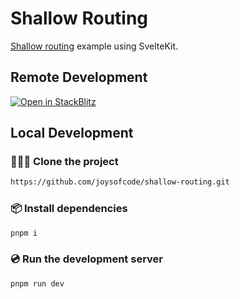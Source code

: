 # Shallow Routing

[Shallow routing](https://kit.svelte.dev/docs/shallow-routing) example using SvelteKit.

## Remote Development

[![Open in StackBlitz](https://developer.stackblitz.com/img/open_in_stackblitz.svg)](https://stackblitz.com/github/joysofcode/shallow-routing)

## Local Development

### 🧑‍🤝‍🧑 Clone the project

```sh
https://github.com/joysofcode/shallow-routing.git
```

### 📦️ Install dependencies

```sh
pnpm i
```

### 💿️ Run the development server

```sh
pnpm run dev
```

